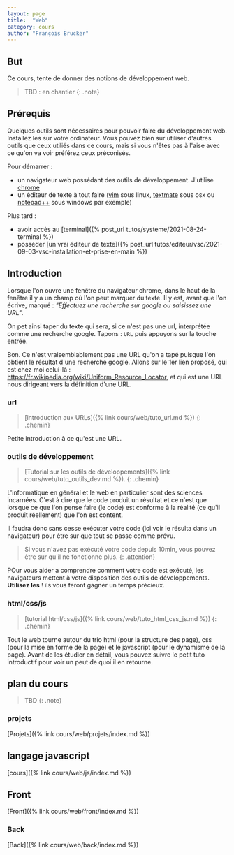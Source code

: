 ```yaml
---
layout: page
title:  "Web"
category: cours
author: "François Brucker"
---
```


## But

Ce cours, tente de donner des notions de développement web.

> TBD : en chantier
{: .note}

## Prérequis

Quelques outils sont nécessaires pour pouvoir faire du développement web. Installez les sur votre ordinateur. Vous pouvez bien sur utiliser d'autres outils que ceux utiliés dans ce cours, mais si vous n'êtes pas à l'aise avec ce qu'on va voir préférez ceux préconisés.

Pour démarrer :

* un navigateur web possédant des outils de développement. J'utilise [chrome](https://www.google.fr/chrome/)
* un éditeur de texte à tout faire ([vim](https://www.vim.org/) sous linux, [textmate](https://macromates.com/) sous osx ou [notepad++](https://notepad-plus-plus.org/) sous windows par exemple)

Plus tard :

* avoir accès au [terminal]({% post_url tutos/systeme/2021-08-24-terminal %})
* posséder [un vrai éditeur de texte]({% post_url tutos/editeur/vsc/2021-09-03-vsc-installation-et-prise-en-main %})

## Introduction

Lorsque l'on ouvre une fenêtre du navigateur chrome, dans le haut de la fenêtre il y a un champ où l'on peut marquer du texte. Il y est, avant que l'on écrive,  marqué : *"Effectuez une recherche sur google ou saisissez une URL"*.

On pet ainsi taper du texte qui sera, si ce n'est pas une url, interprétée comme une recherche google. Tapons : `URL` puis appuyons sur la touche entrée.

Bon. Ce n'est vraisemblablement pas une URL qu'on a tapé puisque l'on obtient le résultat d'une recherche google. Allons sur le 1er lien proposé, qui est chez moi celui-là : <https://fr.wikipedia.org/wiki/Uniform_Resource_Locator>, et qui est une URL nous dirigeant vers la définition d'une URL.

### url

> [introduction aux URLs]({% link cours/web/tuto_url.md %})
{: .chemin}

Petite introduction à ce qu'est une URL.

### outils de développement

> [Tutorial sur les outils de développements]({% link cours/web/tuto_outils_dev.md %}).
{: .chemin}


L'informatique en général et le web en particulier sont des sciences incarnées. C'est à dire que le code produit un résultat et ce n'est que lorsque ce que l'on pense faire (le code) est conforme à la réalité (ce qu'il produit réellement) que l'on est content.

Il faudra donc sans cesse exécuter votre code (ici voir le résulta dans un navigateur) pour être sur que tout se passe comme prévu.

> Si vous n'avez pas exécuté votre code depuis 10min, vous pouvez être sur qu'il ne fonctionne plus.
{: .attention}

POur vous aider a comprendre comment votre code est exécuté, les navigateurs mettent à votre disposition des outils de développements. **Utilisez les** ! ils vous feront gagner un temps précieux.

### html/css/js

> [tutorial html/css/js]({% link cours/web/tuto_html_css_js.md %})
{: .chemin}

Tout le web tourne autour du trio html (pour la structure des page), css (pour la mise en forme de la page) et le javascript (pour le dynamisme de la page). Avant de les étudier en détail, vous pouvez suivre le petit tuto introductif pour voir un peut de quoi il en retourne.

## plan du cours

> TBD
{: .note}

### projets

[Projets]({% link cours/web/projets/index.md %})

## langage javascript

[cours]({% link cours/web/js/index.md %})

## Front

[Front]({% link cours/web/front/index.md %})

### Back

[Back]({% link cours/web/back/index.md %})
